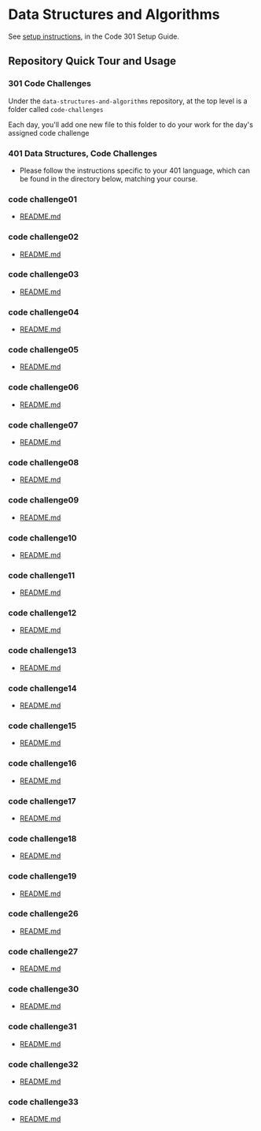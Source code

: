# Data Structures and Algorithms

See [setup instructions](https://codefellows.github.io/setup-guide/code-301/3-code-challenges), in the Code 301 Setup Guide.

## Repository Quick Tour and Usage

### 301 Code Challenges

Under the `data-structures-and-algorithms` repository, at the top level is a folder called `code-challenges`

Each day, you'll add one new file to this folder to do your work for the day's assigned code challenge

### 401 Data Structures, Code Challenges

- Please follow the instructions specific to your 401 language, which can be found in the directory below, matching your course.


### code challenge01 
- [README.md](https://github.com/abu-nofal/data-structures-and-algorithms/blob/main/401-code-challenge/code01/README.md)

### code challenge02 
- [README.md](https://github.com/abu-nofal/data-structures-and-algorithms/blob/main/401-code-challenge/code02/README.md)

### code challenge03 
- [README.md](https://github.com/abu-nofal/data-structures-and-algorithms/blob/main/401-code-challenge/code03/README.md)


### code challenge04 
- [README.md](https://github.com/abu-nofal/data-structures-and-algorithms/blob/main/401-code-challenge/code04/README.md)


### code challenge05
- [README.md](https://github.com/abu-nofal/data-structures-and-algorithms/blob/main/401-code-challenge/code05)

### code challenge06
- [README.md](https://github.com/abu-nofal/data-structures-and-algorithms/blob/main/401-code-challenge/code06/README.md)

### code challenge07
- [README.md](https://github.com/abu-nofal/data-structures-and-algorithms/blob/main/401-code-challenge/code07/README.md)

### code challenge08
- [README.md](https://github.com/abu-nofal/data-structures-and-algorithms/blob/main/401-code-challenge/code08/README.md)
### code challenge09
- [README.md](https://github.com/abu-nofal/data-structures-and-algorithms/blob/main/401-code-challenge/code09/README.md)
### code challenge10
- [README.md](https://github.com/abu-nofal/data-structures-and-algorithms/blob/main/401-code-challenge/code10/README.md)
### code challenge11
- [README.md](https://github.com/abu-nofal/data-structures-and-algorithms/blob/main/401-code-challenge/code11/README.md)
### code challenge12
- [README.md](https://github.com/abu-nofal/data-structures-and-algorithms/blob/main/401-code-challenge/code12/README.md)
### code challenge13
- [README.md](https://github.com/abu-nofal/data-structures-and-algorithms/blob/main/401-code-challenge/code13/README.md)
### code challenge14
- [README.md](https://github.com/abu-nofal/data-structures-and-algorithms/blob/main/401-code-challenge/code14/README.md)
### code challenge15
- [README.md](https://github.com/abu-nofal/data-structures-and-algorithms/blob/main/401-code-challenge/code15/README.md)
### code challenge16
- [README.md](https://github.com/abu-nofal/data-structures-and-algorithms/blob/main/401-code-challenge/code16/README.md)
### code challenge17
- [README.md](https://github.com/abu-nofal/data-structures-and-algorithms/blob/main/401-code-challenge/code17/README.md)
### code challenge18
- [README.md](https://github.com/abu-nofal/data-structures-and-algorithms/blob/main/401-code-challenge/code18/README.md)
### code challenge19
- [README.md](https://github.com/abu-nofal/data-structures-and-algorithms/blob/main/401-code-challenge/code19/README.md)
### code challenge26
- [README.md](https://github.com/abu-nofal/data-structures-and-algorithms/blob/main/401-code-challenge/code26/README.md)
### code challenge27
- [README.md](https://github.com/abu-nofal/data-structures-and-algorithms/blob/main/401-code-challenge/code27/README.md)
### code challenge30
- [README.md](https://github.com/abu-nofal/data-structures-and-algorithms/blob/main/401-code-challenge/code30/README.md)
### code challenge31
- [README.md](https://github.com/abu-nofal/data-structures-and-algorithms/blob/main/401-code-challenge/code31/README.md)
### code challenge32
- [README.md](https://github.com/abu-nofal/data-structures-and-algorithms/blob/main/401-code-challenge/code32/README.md)
### code challenge33
- [README.md](https://github.com/abu-nofal/data-structures-and-algorithms/blob/main/401-code-challenge/code33/README.md)


